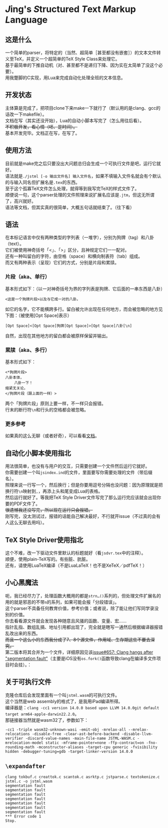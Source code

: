 # *J*ing's *S*tructured *T*ext *M*arkup *L*anguage

## 这是什么
一个简单的parser，将特定的（当然、超简单［甚至都没有嵌套］）的文本文件转义至TeX，并定义一个超简单的TeX Style Class来处理它。<br/>
基于最简单的下推自动机（对、甚至都不是递归下降、因为实在太简单了没这个必要）。<br/>
用我蹩脚的C实现，用Lua来完成自动化处理全班的文本信息。<br/>

## 开发状态
主体算是完成了，把项目clone下来make一下就行了（默认用的是clang、gcc的话改一下makefile）。<br/>
文档在写（其实还没开始），Lua的自动小脚本写完了（怎么用往后看）。<br/>
~~不积极开发，看心情（呸、是时间）。~~<br/>
基本开发完毕。文档正在写，在写了。

## 使用方法
目前就是make完之后只要没出大问题总归会生成一个可执行文件是吧，运行它就好。<br/>
语法就是`./jstml [-o 输出文件名] 输入文件名`，如果不填输入文件名就会有个默认的与输入同名但扩展名是`.tex`的东西。<br/>
至于这个孤寡TeX文件怎么处理，就得等到我写完TeX的样式文件了。<br/>
顺便说一句，这个parser处理的文件照理来说扩展名应该是`.jtm`，但这无所谓了，高兴就好。<br/>
语法等文档，但其实真的很简单，大概五句话就结束了。（往下看）<br/>

## 语法
在本标记语言中仅有两种类型的字列表（一堆字），分别为狗牌（tag）和八卦（text）。<br/>
它们被使用神奇括号「<」、「>」区分，且神规定它们一一配对。<br/>
还有一种叫留白的字符，由空格（space）和横向制表符（tab）组成。<br/>
而又有两种表示（呈现）它们的方式，分别是片段和累牍。

### 片段（aka、单行）
基本形式如下：（以一对神奇括号为界的字列表是狗牌、它后面的一串东西是八卦）
```
<这是一个狗牌片段>以及与它成一对的八卦。
```
如它的名字，它不能横跨多行。留白被允许出现在任何地方，而会被忽略的地方见下图：（被使用[Opt Space]表示）
```
[Opt Space]<[Opt Space]狗牌[Opt Space]>[Opt Space]八卦[\n]
```
自然，出现在其他地方的留白都会被原样保留并输出。
### 累牍（aka、多行）
基本形式如下：
```
<*狗牌片段>
八卦本体，
    八卦一下！
缩紧无关论。
</狗牌片段（跟上面的一样）>
```
两个「狗牌片段」原则上要一样，不一样只会报错。<br/>
行末的断行符`\n`和行头的空格都会被忽略。
### 更多参考
如果真的这么无聊（或者好奇），可以看看[文档](doc/jstml.pdf)。

## 自动化小脚本使用指北
用法很简单，也没有与用户的交互，只需要创建一个文件然后运行它就好。<br/>
你需要创建一个叫`jsindex.ind`的文件，里面要写你需要处理的文件（带后缀名）。<br/>
照理来说一行写一个，然后换行；但是你要用逗号分隔也没问题：因为原理就是把换行符`\n`映射到`,`，再添上头和尾变成Lua的表格。<br/>
然后运行就好了。等我把TeX Style Driver文件写完了那么运行完应该就会出现你要的PDF文件了。<br/>
~~很遗憾我还没写完，所以现在运行只会报错。~~<br/>
刚写完，没太测试过，报错的话能自己解决最好，不行就开issue（不过真的会有人这么无聊去用吗）。

## TeX Style Driver使用指北
这个不难，改一下驱动文件里默认的标题就好（看`jsdvr.tex`中的注释）。<br/>
顺便，使用plain-TeX写的。有些脏、肮脏。<br/>
还有，请使用LuaTeX编译（不是LuaLaTeX！也不是XeTeX／pdfTeX！）

## 小心黑魔法
呃，我已经尽力了，处理函数大概用的都是`strn…()`系列的，但处理文件扩展名的用的就是邪恶的不带`n`的系列，如果可能会报「分段错误」。<br/>
这个parser不具备任何教育价值，参考价值；或者说，除了能让他们写同学录没别的价值。<br/>
你去看看源文件就会发现各种随意且风骚的函数、变量、宏……<br/>
指针乱指、数组乱搞、地址引用都出现了，完全就是瞎写一通然后根据编译器报错乱改出来的东西。<br/>
~~而且一个这么小的东西我分成了7、8个源文件，作用域、生存期这些不要去深究。~~<br/>
第二版本将其合并为一个文件，详细原因见该[issue#657: Clang hangs after "segmentation fault"](https://github.com/holzschu/a-shell/issues/657)（主要是iOS没有`os.fork()`函数导致clang在编译多文件项目时会挂）。：

## 关于可执行文件
克隆仓库后会发现里面有一个叫`jstml.wasm`的可执行文件。<br/>
这个当然是web assembly的格式了，是我用iPad编译所得。<br/>
编译器是：`clang -cc1 version 14.0.0 based upon LLVM 14.0.0git default target arm64-apple-darwin22.2.0`。<br/>
那链接器当然就是wasm32了，参数如下：
```
-cc1 -triple wasm32-unknown-wasi -emit-obj -mrelax-all --mrelax-relocations -disable-free -clear-ast-before-backend -disable-llvm-verifier -discard-value-names -main-file-name JSTML-WASM.c -mrelocation-model static -mframe-pointer=none -ffp-contract=on -fno-rounding-math -mconstructor-aliases -target-cpu generic -fvisibility hidden -debugger-tuning=gdb -target-linker-version 14.0.0
```

## `\expandafter`
```shell
clang tokbuf.c creattok.c scantok.c asrktp.c jstparse.c textokenize.c jstml.c -o jstml.wasm
segmentation fault
segmentation fault
segmentation fault
segmentation fault
segmentation fault
segmentation fault
segmentation fault
*** Error code 1
Stop.
```
